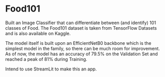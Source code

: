 # Food101

Built an Image Classifier that can differentiate between (and identify) 101 classes of Food. The Food101 dataset is taken from TensorFlow Datasets and is also available on Kaggle.

The model itself is built upon an EfficientNetB0 backbone which is the simplest model in the family, so there can be much room for improvement. As of now, the model has an accuracy of 79.5% on the Validation Set and reached a peak of 81% during Training. 

Intend to use StreamLit to make this an app.
